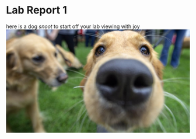 # Lab Report 1  
here is a dog *snoot* to start off your lab viewing with joy
![Image](dog_snoot.jpg)
